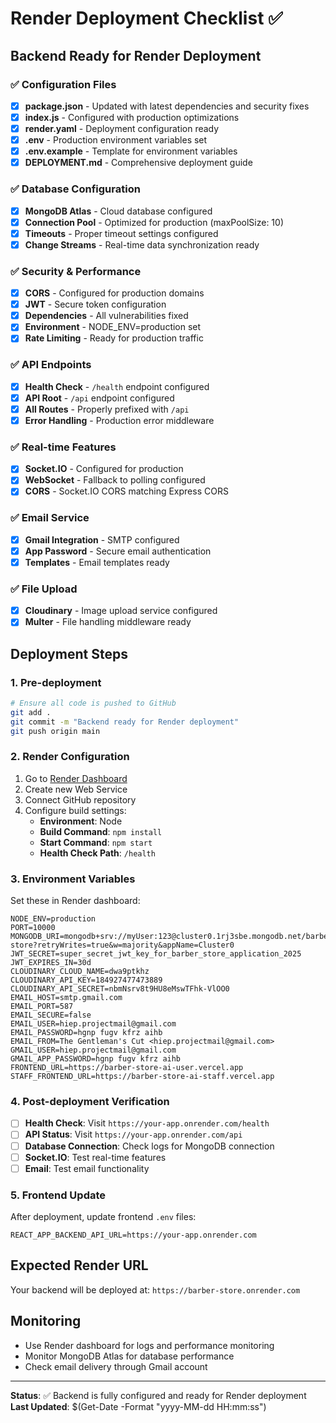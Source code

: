 # Render Deployment Checklist ✅

## Backend Ready for Render Deployment

### ✅ Configuration Files
- [x] **package.json** - Updated with latest dependencies and security fixes
- [x] **index.js** - Configured with production optimizations
- [x] **render.yaml** - Deployment configuration ready
- [x] **.env** - Production environment variables set
- [x] **.env.example** - Template for environment variables
- [x] **DEPLOYMENT.md** - Comprehensive deployment guide

### ✅ Database Configuration
- [x] **MongoDB Atlas** - Cloud database configured
- [x] **Connection Pool** - Optimized for production (maxPoolSize: 10)
- [x] **Timeouts** - Proper timeout settings configured
- [x] **Change Streams** - Real-time data synchronization ready

### ✅ Security & Performance
- [x] **CORS** - Configured for production domains
- [x] **JWT** - Secure token configuration
- [x] **Dependencies** - All vulnerabilities fixed
- [x] **Environment** - NODE_ENV=production set
- [x] **Rate Limiting** - Ready for production traffic

### ✅ API Endpoints
- [x] **Health Check** - `/health` endpoint configured
- [x] **API Root** - `/api` endpoint configured  
- [x] **All Routes** - Properly prefixed with `/api`
- [x] **Error Handling** - Production error middleware

### ✅ Real-time Features
- [x] **Socket.IO** - Configured for production
- [x] **WebSocket** - Fallback to polling configured
- [x] **CORS** - Socket.IO CORS matching Express CORS

### ✅ Email Service
- [x] **Gmail Integration** - SMTP configured
- [x] **App Password** - Secure email authentication
- [x] **Templates** - Email templates ready

### ✅ File Upload
- [x] **Cloudinary** - Image upload service configured
- [x] **Multer** - File handling middleware ready

## Deployment Steps

### 1. Pre-deployment
```bash
# Ensure all code is pushed to GitHub
git add .
git commit -m "Backend ready for Render deployment"
git push origin main
```

### 2. Render Configuration
1. Go to [Render Dashboard](https://render.com)
2. Create new Web Service
3. Connect GitHub repository
4. Configure build settings:
   - **Environment**: Node
   - **Build Command**: `npm install`
   - **Start Command**: `npm start`
   - **Health Check Path**: `/health`

### 3. Environment Variables
Set these in Render dashboard:
```
NODE_ENV=production
PORT=10000
MONGODB_URI=mongodb+srv://myUser:123@cluster0.1rj3sbe.mongodb.net/barber-store?retryWrites=true&w=majority&appName=Cluster0
JWT_SECRET=super_secret_jwt_key_for_barber_store_application_2025
JWT_EXPIRES_IN=30d
CLOUDINARY_CLOUD_NAME=dwa9ptkhz
CLOUDINARY_API_KEY=184927477473889
CLOUDINARY_API_SECRET=nbmNsrv8t9HU8eMswTFhk-VlOO0
EMAIL_HOST=smtp.gmail.com
EMAIL_PORT=587
EMAIL_SECURE=false
EMAIL_USER=hiep.projectmail@gmail.com
EMAIL_PASSWORD=hgnp fugv kfrz aihb
EMAIL_FROM=The Gentleman's Cut <hiep.projectmail@gmail.com>
GMAIL_USER=hiep.projectmail@gmail.com
GMAIL_APP_PASSWORD=hgnp fugv kfrz aihb
FRONTEND_URL=https://barber-store-ai-user.vercel.app
STAFF_FRONTEND_URL=https://barber-store-ai-staff.vercel.app
```

### 4. Post-deployment Verification
- [ ] **Health Check**: Visit `https://your-app.onrender.com/health`
- [ ] **API Status**: Visit `https://your-app.onrender.com/api`
- [ ] **Database Connection**: Check logs for MongoDB connection
- [ ] **Socket.IO**: Test real-time features
- [ ] **Email**: Test email functionality

### 5. Frontend Update
After deployment, update frontend `.env` files:
```
REACT_APP_BACKEND_API_URL=https://your-app.onrender.com
```

## Expected Render URL
Your backend will be deployed at: `https://barber-store.onrender.com`

## Monitoring
- Use Render dashboard for logs and performance monitoring
- Monitor MongoDB Atlas for database performance
- Check email delivery through Gmail account

---

**Status**: ✅ Backend is fully configured and ready for Render deployment
**Last Updated**: $(Get-Date -Format "yyyy-MM-dd HH:mm:ss")
